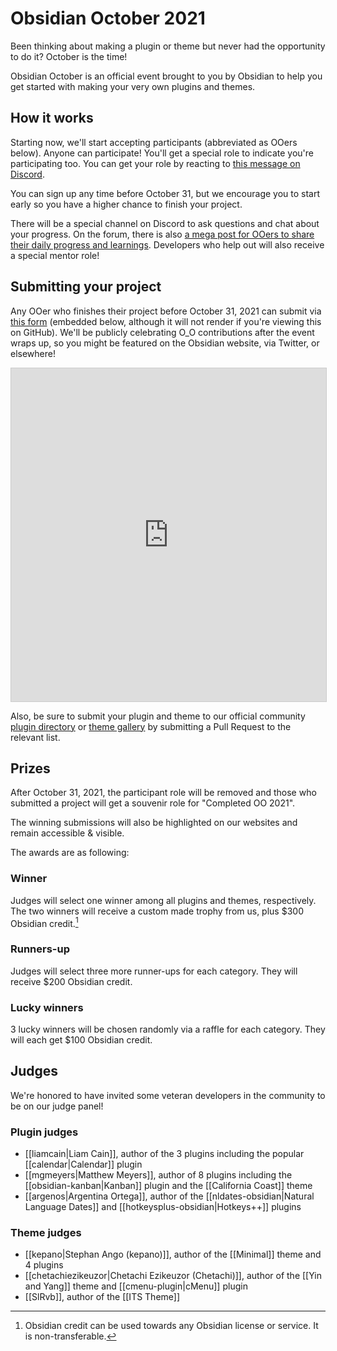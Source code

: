 # Obsidian October 2021

Been thinking about making a plugin or theme but never had the opportunity to do it? October is the time!

Obsidian October is an official event brought to you by Obsidian to help you get started with making your very own plugins and themes.

## How it works

Starting now, we'll start accepting participants (abbreviated as OOers below). Anyone can participate! You'll get a special role to indicate you're participating too. You can get your role by reacting to [this message on Discord](https://discord.com/channels/686053708261228577/702717892533157999/889615286095986688).

You can sign up any time before October 31, but we encourage you to start early so you have a higher chance to finish your project.

There will be a special channel on Discord to ask questions and chat about your progress. On the forum, there is also [a mega post for OOers to share their daily progress and learnings](https://forum.obsidian.md/t/obsidian-october-2021-daily-progress-and-learnings/24472). Developers who help out will also receive a special mentor role!

## Submitting your project

Any OOer who finishes their project before October 31, 2021 can submit via [this form](https://airtable.com/shrUsaaJcOX7cEA73/) (embedded below, although it will not render if you're viewing this on GitHub). We'll be publicly celebrating O_O contributions after the event wraps up, so you might be featured on the Obsidian website, via Twitter, or elsewhere!

<iframe class="airtable-embed" src="https://airtable.com/embed/shrUsaaJcOX7cEA73?backgroundColor=purple" frameborder="0" onmousewheel="" width="100%" height="533" style="background: transparent; border: 1px solid #ccc;"></iframe>

Also, be sure to submit your plugin and theme to our official community [plugin directory](https://github.com/obsidianmd/obsidian-releases/blob/master/community-plugins.json) or [theme gallery](https://github.com/obsidianmd/obsidian-releases/blob/master/community-css-themes.json) by submitting a Pull Request to the relevant list.

## Prizes

After October 31, 2021, the participant role will be removed and those who submitted a project will get a souvenir role for "Completed OO 2021".

The winning submissions will also be highlighted on our websites and remain accessible & visible.

The awards are as following:

### Winner

Judges will select one winner among all plugins and themes, respectively. The two winners will receive a custom made trophy from us, plus $300 Obsidian credit.[^1]

### Runners-up

Judges will select three more runner-ups for each category. They will receive $200 Obsidian credit.

### Lucky winners 

3 lucky winners will be chosen randomly via a raffle for each category. They will each get $100 Obsidian credit.

## Judges

We're honored to have invited some veteran developers in the community to be on our judge panel!

### Plugin judges

- [[liamcain|Liam Cain]], author of the 3 plugins including the popular [[calendar|Calendar]] plugin
- [[mgmeyers|Matthew Meyers]], author of 8 plugins including the [[obsidian-kanban|Kanban]] plugin and the [[California Coast]] theme
- [[argenos|Argentina Ortega]], author of the [[nldates-obsidian|Natural Language Dates]] and [[hotkeysplus-obsidian|Hotkeys++]] plugins

### Theme judges

- [[kepano|Stephan Ango (kepano)]], author of the [[Minimal]] theme and 4 plugins
- [[chetachiezikeuzor|Chetachi Ezikeuzor (Chetachi)]], author of the [[Yin and Yang]] theme and [[cmenu-plugin|cMenu]] plugin
- [[SlRvb]], author of the [[ITS Theme]]

[^1]: Obsidian credit can be used towards any Obsidian license or service. It is non-transferable.
